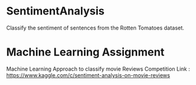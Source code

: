 # SentimentAnalysis
Classify the sentiment of sentences from the Rotten Tomatoes dataset.

Machine Learning Assignment 
============================
Machine Learning Approach to classify movie Reviews 
Competition Link : https://www.kaggle.com/c/sentiment-analysis-on-movie-reviews
